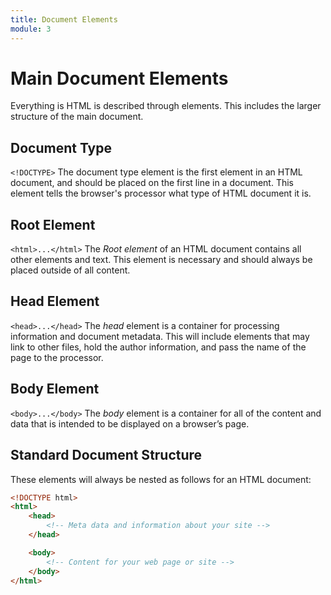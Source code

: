 ```yaml
---
title: Document Elements
module: 3
---
```

# Main Document Elements

Everything is HTML is described through elements. This includes the larger structure of the main document.

## Document Type
`<!DOCTYPE>`
The document type element is the first element in an HTML document, and should be placed on the first line in a document. This element tells the browser's processor what type of HTML document it is.

## Root Element
`<html>...</html>`
The _Root element_ of an HTML document contains all other elements and text. This element is necessary and should always be placed outside of all content.

## Head Element
`<head>...</head>`
The _head_ element is a container for processing information and document metadata. This will include elements that may link to other files, hold the author information, and pass the name of the page to the processor.

## Body Element
`<body>...</body>`
The _body_ element is a container for all of the content and data that is intended to be displayed on a browser’s page.

## Standard Document Structure
These elements will always be nested as follows for an HTML document:

```html
<!DOCTYPE html>
<html>
    <head>
        <!-- Meta data and information about your site -->
    </head>

    <body>
        <!-- Content for your web page or site -->
    </body>
</html>
```
